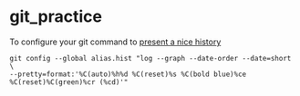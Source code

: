 # git_practice

To configure your git command to [present a nice history](https://stackoverflow.com/a/45991969)
```
git config --global alias.hist "log --graph --date-order --date=short \
--pretty=format:'%C(auto)%h%d %C(reset)%s %C(bold blue)%ce %C(reset)%C(green)%cr (%cd)'"
```
